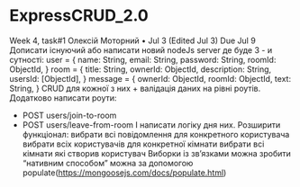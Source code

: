 # ExpressCRUD_2.0

Week 4, task#1
Олексій Моторний
•
Jul 3 (Edited Jul 3)
Due Jul 9
Дописати існуючий або написати новий nodeJs server де буде 3 - и сутності:
user = {
name: String,
email: String,
password: String,
roomId: ObjectId,
}
room = {
title: String,
ownerId: ObjectId,
description: String,
usersId: [ObjectId],
}
message = {
ownerId: ObjectId,
roomId: ObjectId,
text: String,
}
CRUD для кожної з них + валідація даних на рівні роутів.
Додатково написати роути:
- POST users/join-to-room
- POST users/leave-from-room
  І написати логіку дня них.
  Розширити функціонал:
  вибрати всі повідомлення для конкретного користувача
  вибрати всіх користувачів для конкретної кімнати
  вибрати всі кімнати які створив користувач
  Виборки із зв’язками можна зробити “нативним способом” можна за допомогою populate(https://mongoosejs.com/docs/populate.html)
